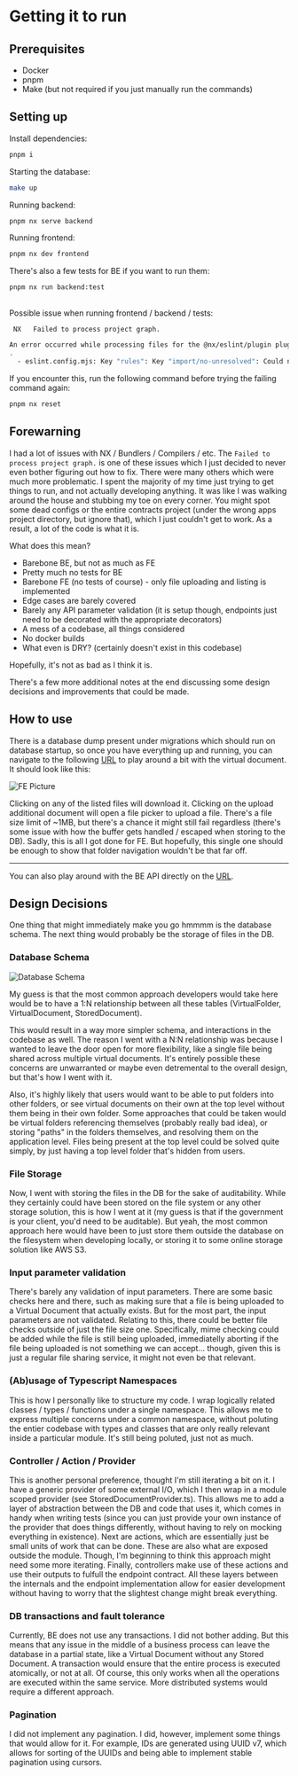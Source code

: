 # Getting it to run

## Prerequisites

- Docker
- pnpm
- Make (but not required if you just manually run the commands)

## Setting up

Install dependencies:

```bash
pnpm i
```

Starting the database:

```bash
make up
```

Running backend:

```bash
pnpm nx serve backend
```

Running frontend:

```bash
pnpm nx dev frontend
```

There's also a few tests for BE if you want to run them:

```bash
pnpm nx run backend:test
```

##

Possible issue when running frontend / backend / tests:

```bash
 NX   Failed to process project graph.

An error occurred while processing files for the @nx/eslint/plugin plugin (Defined at nx.json#plugins[1])
.
  - eslint.config.mjs: Key "rules": Key "import/no-unresolved": Could not find plugin "import" in configuration.

```

If you encounter this, run the following command before trying the failing command again:

```bash
pnpm nx reset
```

## Forewarning

I had a lot of issues with NX / Bundlers / Compilers / etc.
The `Failed to process project graph.` is one of these issues which I just decided to never even bother figuring out how to fix.
There were many others which were much more problematic.
I spent the majority of my time just trying to get things to run, and not actually developing anything.
It was like I was walking around the house and stubbing my toe on every corner.
You might spot some dead configs or the entire contracts project (under the wrong apps project directory, but ignore that), which I just couldn't get to work.
As a result, a lot of the code is what it is.

What does this mean?

- Barebone BE, but not as much as FE
- Pretty much no tests for BE
- Barebone FE (no tests of course) - only file uploading and listing is implemented
- Edge cases are barely covered
- Barely any API parameter validation (it is setup though, endpoints just need to be decorated with the appropriate decorators)
- A mess of a codebase, all things considered
- No docker builds
- What even is DRY? (certainly doesn't exist in this codebase)

Hopefully, it's not as bad as I think it is.

There's a few more additional notes at the end discussing some design decisions and improvements that could be made.

## How to use

There is a database dump present under migrations which should run on database startup, so once you have everything up and running, you can navigate to the following [URL](http://localhost:3000/virtualDocument/01955938-2297-736a-8245-940a375eca9c) to play around a bit with the virtual document.
It should look like this:

![FE Picture](./resources/fe-picture.png)

Clicking on any of the listed files will download it.
Clicking on the upload additional document will open a file picker to upload a file.
There's a file size limit of ~1MB, but there's a chance it might still fail regardless (there's some issue with how the buffer gets handled / escaped when storing to the DB).
Sadly, this is all I got done for FE. But hopefully, this single one should be enough to show that folder navigation wouldn't be that far off.

---

You can also play around with the BE API directly on the [URL](http://localhost:3001/docs).

## Design Decisions

One thing that might immediately make you go hmmmm is the database schema.
The next thing would probably be the storage of files in the DB.

### Database Schema

![Database Schema](./resources/db-schema.png)

My guess is that the most common approach developers would take here would be to have a 1:N relationship between all these tables (VirtualFolder, VirtualDocument, StoredDocument).

This would result in a way more simpler schema, and interactions in the codebase as well.
The reason I went with a N:N relationship was because I wanted to leave the door open for more flexibility, like a single file being shared across multiple virtual documents.
It's entirely possible these concerns are unwarranted or maybe even detremental to the overall design, but that's how I went with it.

Also, it's highly likely that users would want to be able to put folders into other folders, or see virtual documents on their own at the top level without them being in their own folder.
Some approaches that could be taken would be virtual folders referencing themselves (probably really bad idea), or storing "paths" in the folders themselves, and resolving them on the application level.
Files being present at the top level could be solved quite simply, by just having a top level folder that's hidden from users.

### File Storage

Now, I went with storing the files in the DB for the sake of auditability.
While they certainly could have been stored on the file system or any other storage solution, this is how I went at it (my guess is that if the government is your client, you'd need to be auditable).
But yeah, the most common approach here would have been to just store them outside the database on the filesystem when developing locally, or storing it to some online storage solution like AWS S3.

### Input parameter validation

There's barely any validation of input parameters.
There are some basic checks here and there, such as making sure that a file is being uploaded to a Virtual Document that actually exists.
But for the most part, the input parameters are not validated.
Relating to this, there could be better file checks outside of just the file size one.
Specifically, mime checking could be added while the file is still being uploaded, immediatelly aborting if the file being uploaded is not something we can accept... though, given this is just a regular file sharing service, it might not even be that relevant.

### (Ab)usage of Typescript Namespaces

This is how I personally like to structure my code.
I wrap logically related classes / types / functions under a single namespace.
This allows me to express multiple concerns under a common namespace, without poluting the entier codebase with types and classes that are only really relevant inside a particular module.
It's still being poluted, just not as much.

### Controller / Action / Provider

This is another personal preference, thought I'm still iterating a bit on it.
I have a generic provider of some external I/O, which I then wrap in a module scoped provider (see StoredDocumentProvider.ts).
This allows me to add a layer of abstraction between the DB and code that uses it, which comes in handy when writing tests (since you can just provide your own instance of the provider that does things differently, without having to rely on mocking everything in existence).
Next are actions, which are essentially just be small units of work that can be done.
These are also what are exposed outside the module. Though, I'm beginning to think this approach might need some more iterating.
Finally, controllers make use of these actions and use their outputs to fulfull the endpoint contract.
All these layers between the internals and the endpoint implementation allow for easier development without having to worry that the slightest change might break everything.

### DB transactions and fault tolerance

Currently, BE does not use any transactions.
I did not bother adding. But this means that any issue in the middle of a business process can leave the database in a partial state, like a Virtual Document without any Stored Document.
A transaction would ensure that the entire process is executed atomically, or not at all.
Of course, this only works when all the operations are executed within the same service.
More distributed systems would require a different approach.

### Pagination

I did not implement any pagination.
I did, however, implement some things that would allow for it.
For example, IDs are generated using UUID v7, which allows for sorting of the UUIDs and being able to implement stable pagination using cursors.
